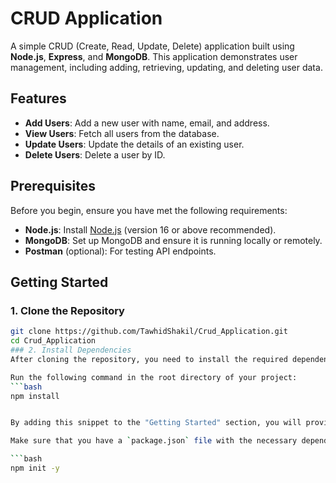 # CRUD Application

A simple CRUD (Create, Read, Update, Delete) application built using **Node.js**, **Express**, and **MongoDB**. This application demonstrates user management, including adding, retrieving, updating, and deleting user data.

## Features

- **Add Users**: Add a new user with name, email, and address.
- **View Users**: Fetch all users from the database.
- **Update Users**: Update the details of an existing user.
- **Delete Users**: Delete a user by ID.

## Prerequisites

Before you begin, ensure you have met the following requirements:

- **Node.js**: Install [Node.js](https://nodejs.org/) (version 16 or above recommended).
- **MongoDB**: Set up MongoDB and ensure it is running locally or remotely.
- **Postman** (optional): For testing API endpoints.

## Getting Started

### 1. Clone the Repository
```bash
git clone https://github.com/TawhidShakil/Crud_Application.git
cd Crud_Application
### 2. Install Dependencies
After cloning the repository, you need to install the required dependencies that the application uses.

Run the following command in the root directory of your project:
```bash
npm install


By adding this snippet to the "Getting Started" section, you will provide instructions for users to install all the dependencies before they can start using or developing your application.

Make sure that you have a `package.json` file with the necessary dependencies listed. If you're missing it or want to ensure it's set up correctly, you can generate one by running:

```bash
npm init -y

